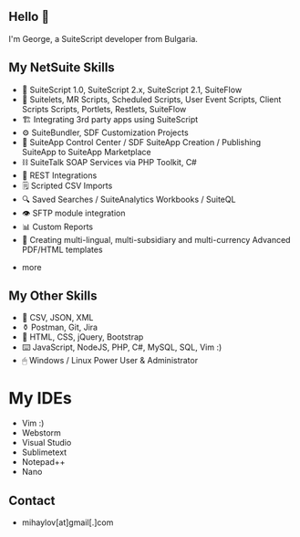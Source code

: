 ## Hello 👋
I'm George, a SuiteScript developer from Bulgaria.

## My NetSuite Skills
- 📜 SuiteScript 1.0, SuiteScript 2.x, SuiteScript 2.1, SuiteFlow
- 📃 Suitelets, MR Scripts, Scheduled Scripts, User Event Scripts, Client Scripts
Scripts, Portlets, Restlets, SuiteFlow
- 🏗 Integrating 3rd party apps using SuiteScript
- ⚙️ SuiteBundler, SDF Customization Projects
- 🚅 SuiteApp Control Center / SDF SuiteApp Creation / Publishing
SuiteApp to SuiteApp Marketplace
- ⛓ SuiteTalk SOAP Services via PHP Toolkit, C#
- 🔩 REST Integrations
- 🗒 Scripted CSV Imports
- 🔍 Saved Searches / SuiteAnalytics Workbooks / SuiteQL
- 👁️ SFTP module integration
- 📊 Custom Reports
- 📄 Creating multi-lingual, multi-subsidiary and multi-currency Advanced PDF/HTML templates
+ more

## My Other Skills
- 📕 CSV, JSON, XML
- ⚱️ Postman, Git, Jira
- 🧷 HTML, CSS, jQuery, Bootstrap
- ⌨️ JavaScript, NodeJS, PHP, C#, MySQL, SQL, Vim :)
- 🖱 Windows / Linux Power User & Administrator

# My IDEs
- Vim :)
- Webstorm
- Visual Studio
- Sublimetext
- Notepad++
- Nano

## Contact
- mihaylov[at]gmail[.]com
